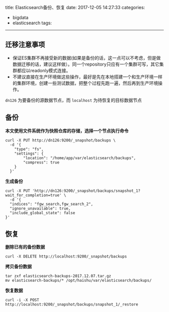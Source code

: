 title: Elasticsearch备份、恢复
date: 2017-12-05 14:27:33
categories:
- bigdata
- elasticsearch
tags:
---

## 迁移注意事项

- 保证ES集群不再接受新的数据(如果是备份的话，这一点可以不考虑，但是做数据迁移的话，建议这样做）。同一个repository只应有一个集群可写，其它集群都应以readonly模式连接。
- 不建议直接在生产环境做这些操作，最好是先在本地搭建一个和生产环境一样的集群环境，创建一些测试数据，把整个过程先跑一遍，然后再到生产环境操作。

`dn126` 为要备份的源数据节点，而 `localhost` 为待恢复的目标数据节点

## 备份

**本文使用文件系统作为快照仓库的存储，选择一个节点执行命令**

```
curl -X PUT http://dn126:9200/_snapshot/backups \
  -d '{
	"type": "fs",
	"settings": {
		"location": "/home/app/var/elasticsearch/backups",
		"compress": true
	}
  }'
```

**生成备份**

```
curl -X PUT 'http://dn126:9200/_snapshot/backups/snapshot_1?wait_for_completion=true' \
  -d '{
  "indices": "fgw_search,fgw_search_2",
  "ignore_unavailable": true,
  "include_global_state": false
}'
```

## 恢复

**删除已有的备份数据**

```
curl -X DELETE http://localhost:9200/_snapshot/backups
```

**拷贝备份数据**

```
tar zxf elasticsearch-backups-2017.12.07.tar.gz
mv elasticsearch-backups/* /opt/haishu/var/elasticsearch/backups/
```

**恢复数据**

```
curl -i -X POST http://localhost:9200/_snapshot/backups/snapshot_1/_restore
```

